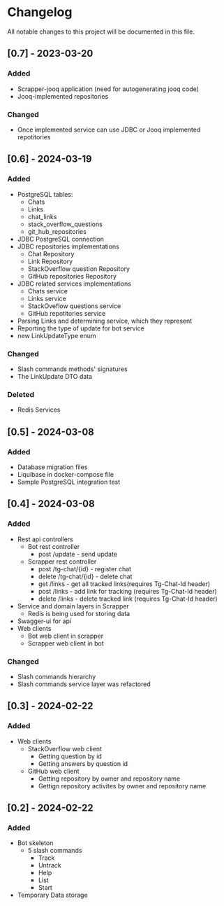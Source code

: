 # Changelog

All notable changes to this project will be documented in this file.

## [0.7] - 2023-03-20

### Added
- Scrapper-jooq application (need for autogenerating jooq code)
- Jooq-implemented repositories

### Changed
- Once implemented service can use JDBC or Jooq implemented repotitories

## [0.6] - 2024-03-19

### Added 
- PostgreSQL tables:
    - Chats
    - Links
    - chat_links
    - stack_overflow_questions
    - git_hub_repositories
- JDBC PostgreSQL connection
- JDBC repositories implementations
    - Chat Repository
    - Link Repository
    - StackOverflow question Repository
    - GitHub repositories Repository
- JDBC related services implementations
    - Chats service
    - Links service
    - StackOveflow questions service
    - GitHub repotitories service
- Parsing Links and determining service, which they represent
- Reporting the type of update for bot service
- new LinkUpdateType enum

### Changed
- Slash commands methods' signatures
- The LinkUpdate DTO data

### Deleted
- Redis Services

## [0.5] - 2024-03-08

### Added
- Database migration files
- Liquibase in docker-compose file
- Sample PostgreSQL integration test

## [0.4] - 2024-03-08

### Added
- Rest api controllers
    - Bot rest controller
        - post /update - send update
    - Scrapper rest controller
        - post /tg-chat/{id} - register chat
        - delete /tg-chat/{id} - delete chat
        - get /links - get all tracked links(requires Tg-Chat-Id header)
        - post /links - add link for tracking (requires Tg-Chat-Id header)
        - delete /links - delete tracked link (requires Tg-Chat-Id header)
- Service and domain layers in Scrapper
    - Redis is being used for storing data
- Swagger-ui for api
- Web clients
    - Bot web client in scrapper
    - Scrapper web client in bot
 
### Changed
- Slash commands hierarchy
- Slash commands service layer was refactored 


## [0.3] - 2024-02-22

### Added
- Web clients
    - StackOverflow web client
        - Getting question by id
        - Getting answers by question id
    - GitHub web client
        - Getting repository by owner and repository name
        - Gettign repository activites by owner and repository name
  

## [0.2] - 2024-02-22

### Added   
- Bot skeleton
  - 5 slash commands
    - Track
    - Untrack
    - Help
    - List
    - Start
- Temporary Data storage 
